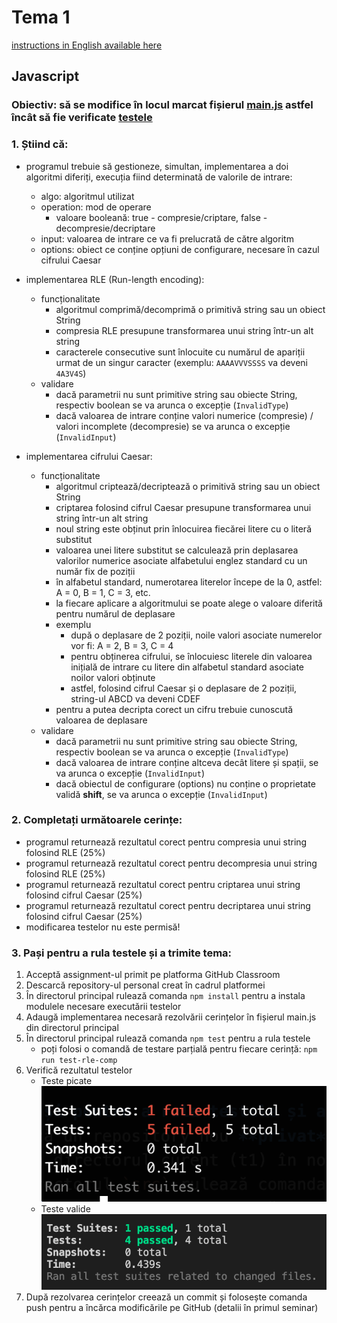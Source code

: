 # Tema 1

[instructions in English available here](./README-EN.md)

## Javascript

### Obiectiv: să se modifice în locul marcat fișierul [main.js](./src/main.js) astfel încât să fie verificate [testele](./src/test/)

### 1. Știind că:
- programul trebuie să gestioneze, simultan, implementarea a doi algoritmi diferiți, execuția fiind determinată de valorile de intrare:
    - algo: algoritmul utilizat
    - operation: mod de operare
        - valoare booleană: true - compresie/criptare, false - decompresie/decriptare
    - input: valoarea de intrare ce va fi prelucrată de către algoritm
    - options: obiect ce conține opțiuni de configurare, necesare în cazul cifrului Caesar

- implementarea RLE (Run-length encoding):
    - funcționalitate
        - algoritmul comprimă/decomprimă o primitivă string sau un obiect String
        - compresia RLE presupune transformarea unui string într-un alt string
        - caracterele consecutive sunt înlocuite cu numărul de apariții urmat de un singur caracter (exemplu: `AAAAVVVSSSS` va deveni `4A3V4S`)
    - validare
        - dacă parametrii nu sunt primitive string sau obiecte String, respectiv boolean se va arunca o excepție (`InvalidType`)
        - dacă valoarea de intrare conține valori numerice (compresie) / valori incomplete (decompresie) se va arunca o excepție (`InvalidInput`)

- implementarea cifrului Caesar:
    - funcționalitate
        - algoritmul criptează/decriptează o primitivă string sau un obiect String
        - criptarea folosind cifrul Caesar presupune transformarea unui string într-un alt string
        - noul string este obținut prin înlocuirea fiecărei litere cu o literă substitut
        - valoarea unei litere substitut se calculează prin deplasarea valorilor numerice asociate alfabetului englez standard cu un număr fix de poziții
        - în alfabetul standard, numerotarea literelor începe de la 0, astfel: A = 0, B = 1, C = 3, etc.
        - la fiecare aplicare a algoritmului se poate alege o valoare diferită pentru numărul de deplasare
        - exemplu
            - după o deplasare de 2 poziții, noile valori asociate numerelor vor fi: A = 2, B = 3, C = 4
            - pentru obținerea cifrului, se înlocuiesc literele din valoarea inițială de intrare cu litere din alfabetul standard asociate noilor valori obținute
            - astfel, folosind cifrul Caesar și o deplasare de 2 poziții, string-ul ABCD va deveni CDEF
        - pentru a putea decripta corect un cifru trebuie cunoscută valoarea de deplasare
    - validare
        - dacă parametrii nu sunt primitive string sau obiecte String, respectiv boolean se va arunca o excepție (`InvalidType`)
        - dacă valoarea de intrare conține altceva decât litere și spații, se va arunca o excepție (`InvalidInput`)
        - dacă obiectul de configurare (options) nu conține o proprietate validă **shift**, se va arunca o excepție (`InvalidInput`)

### 2. Completați următoarele cerințe:
 - programul returnează rezultatul corect pentru compresia unui string folosind RLE (25%)
 - programul returnează rezultatul corect pentru decompresia unui string folosind RLE (25%)
 - programul returnează rezultatul corect pentru criptarea unui string folosind cifrul Caesar (25%)
 - programul returnează rezultatul corect pentru decriptarea unui string folosind cifrul Caesar (25%)
 - modificarea testelor nu este permisă!

### 3. Pași pentru a rula testele și a trimite tema:
1. Acceptă assignment-ul primit pe platforma GitHub Classroom
2. Descarcă repository-ul personal creat în cadrul platformei
3. În directorul principal rulează comanda `npm install` pentru a instala modulele necesare executării testelor
4. Adaugă implementarea necesară rezolvării cerințelor în fișierul main.js din directorul principal
5. În directorul principal rulează comanda `npm test` pentru a rula testele
    - poți folosi o comandă de testare parțială pentru fiecare cerință: `npm run test-rle-comp`
6. Verifică rezultatul testelor
    - Teste picate
        ![Rulare teste](./assets/teste-bad.png)
    - Teste valide
        ![Rulare teste](./assets/teste-good.png)
7. După rezolvarea cerințelor creează un commit și folosește comanda push pentru a încărca modificările pe GitHub (detalii în primul seminar)
